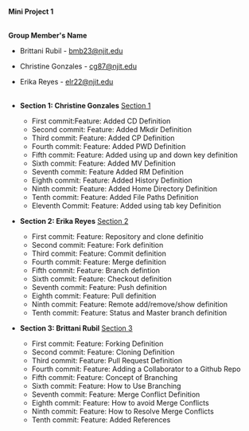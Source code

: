 **Mini Project 1**
<br><br>

**Group Member's Name**

- Brittani Rubil - bmb23@njit.edu
- Christine Gonzales - cg87@njit.edu
- Erika Reyes - elr22@njit.edu
<br><br>

- **Section 1: Christine Gonzales** [Section 1](https://github.com/brittrubil/miniproject1-practice/blob/Section-1-Vi-Commands/Section1.md)
	- First commit:Feature: Added CD Definition
	- Second commit: Feature: Added Mkdir Definition
	- Third commit: Feature: Added CP Definition
	- Fourth commit: Feature: Added PWD Definition
	- Fifth commit: Feature: Added using up and down key definition
	- Sixth commit: Feature: Added MV Definition
	- Seventh commit: Feature Added RM Definition 
	- Eighth commit: Feature: Added History Definition
	- Ninth commit: Feature: Added Home Directory Definition 
	- Tenth commit: Feature: Added File Paths Definition
	- Eleventh Commit: Feature: Added using tab key Definition

 
- **Section 2: Erika Reyes** [Section 2](https://github.com/brittrubil/miniproject1-practice/blob/Section2/section2.md)
	- First commit: Feature: Repository and clone definitio
	- Second commit: Feature: Fork definition
	- Third commit: Feature: Commit definition
	- Fourth commit: Feature: Merge definition
	- Fifth commit: Feature: Branch defintion 
	- Sixth commit: Feature: Checkout definition
	- Seventh commit: Feature: Push definition
	- Eighth commit: Feature: Pull definition
	- Ninth commit: Feature: Remote add/remove/show definition
	- Tenth commit: Feature: Status and Master branch definition
 
- **Section 3: Brittani Rubil** [Section 3](/section3-1.md)
	- First commit: Feature: Forking Definition
	- Second commit: Feature: Cloning Definition
	- Third commit: Feature: Pull Request Definition 
	- Fourth commit: Feature: Adding a Collaborator to a Github Repo
	- Fifth commit: Feature: Concept of Branching 
	- Sixth commit: Feature: How to Use Branching
	- Seventh commit: Feature: Merge Conflict Definition
	- Eighth commit: Feature: How to avoid Merge Conflicts
	- Ninth commit: Feature: How to Resolve Merge Conflicts 
	- Tenth commit: Feature: Added References 
 

